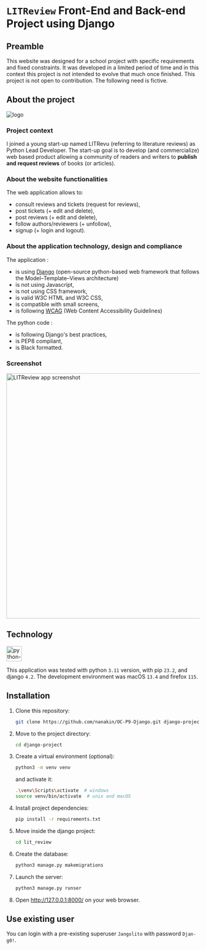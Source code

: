 # `LITReview` Front-End and Back-end Project using Django

## Preamble
This website was designed for a school project with specific requirements and fixed constraints.
It was developed in a limited period of time and in this context this project is not intended
to evolve that much once finished. This project is not open to contribution.
The following need is fictive.

## About the project
![logo](https://github.com/nanakin/OC-P9-Django/assets/14202917/11a13b54-2d38-4a2d-a227-6e3db82b833b)

### Project context
I joined a young start-up named LITRevu (referring to literature reviews) as Python Lead Developer. 
The start-up goal is to develop (and commercialize) web based product allowing a community of readers and writers to 
**publish and request reviews** of books (or articles).

### About the website functionalities
The web application allows to:
- consult reviews and tickets (request for reviews),
- post tickets (+ edit and delete),
- post reviews (+ edit and delete),
- follow authors/reviewers (+ unfollow),
- signup (+ login and logout).

### About the application technology, design and compliance
The application : 
- is using [Django](https://www.djangoproject.com/) (open-source python-based web framework that follows the Model–Template–Views architecture)
- is not using Javascript,
- is not using CSS framework,
- is valid W3C HTML and W3C CSS,
- is compatible with small screens,
- is following [WCAG](https://wcag.com/) (Web Content Accessibility Guidelines)

The python code :
- is following Django's best practices,
- is PEP8 compliant,
- is Black formatted.

### Screenshot
<img src="" alt="LITReview app screenshot" width="640"/>

## Technology
<img src="https://github.com/nanakin/OC-P9-Django/assets/14202917/debe478c-43f1-4a7e-85bf-fa0a01cbaf89" alt="python-django" width="40" height="40"/>

This application was tested with python `3.11` version, with pip `23.2`, and django `4.2`.
The development environment was macOS `13.4` and firefox `115`.

## Installation

1. Clone this repository:
   ```sh
   git clone https://github.com/nanakin/OC-P9-Django.git django-project
   ```
2. Move to the project directory:   
   ```sh
   cd django-project
   ```
3. Create a virtual environment (optional):
   ```sh
   python3 -m venv venv
   ```
   and activate it:
   ```sh
   .\venv\Scripts\activate  # windows
   source venv/bin/activate  # unix and macOS
   ```
4. Install project dependencies:
   ```sh
   pip install -r requirements.txt
   ```
5. Move inside the django project:
   ```sh
   cd lit_review
   ```
6. Create the database:
   ```sh
   python3 manage.py makemigrations
   ```
7. Launch the server:
   ```sh
   python3 manage.py runser
   ```
8. Open http://127.0.0.1:8000/ on your web browser.

## Use existing user

You can login with a pre-existing superuser `Jangolito` with password `Djan-g0!`.
